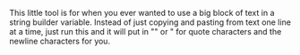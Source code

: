 This little tool is for when you ever wanted to use a big block of text in a string builder variable.
Instead of just copying and pasting from text one line at a time, just run this and it will put in "" or \" for quote characters and the newline characters for you.
